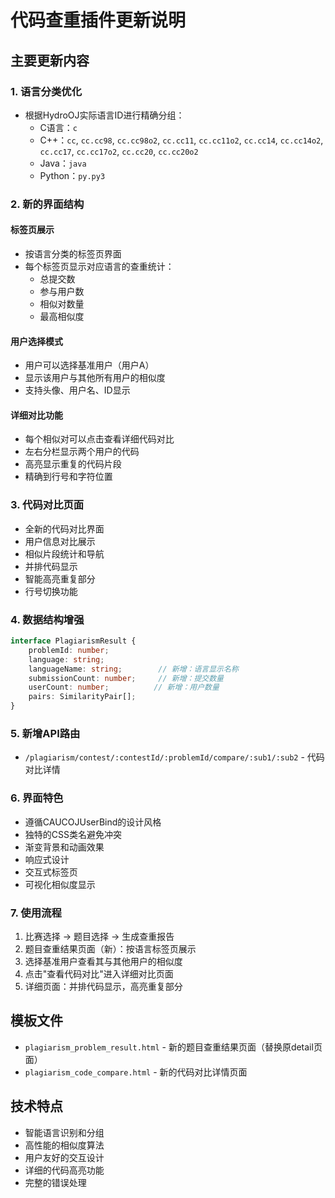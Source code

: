 # 代码查重插件更新说明

## 主要更新内容

### 1. 语言分类优化
- 根据HydroOJ实际语言ID进行精确分组：
  - C语言：`c`
  - C++：`cc`, `cc.cc98`, `cc.cc98o2`, `cc.cc11`, `cc.cc11o2`, `cc.cc14`, `cc.cc14o2`, `cc.cc17`, `cc.cc17o2`, `cc.cc20`, `cc.cc20o2`
  - Java：`java`
  - Python：`py.py3`

### 2. 新的界面结构

#### 标签页展示
- 按语言分类的标签页界面
- 每个标签页显示对应语言的查重统计：
  - 总提交数
  - 参与用户数
  - 相似对数量
  - 最高相似度

#### 用户选择模式
- 用户可以选择基准用户（用户A）
- 显示该用户与其他所有用户的相似度
- 支持头像、用户名、ID显示

#### 详细对比功能
- 每个相似对可以点击查看详细代码对比
- 左右分栏显示两个用户的代码
- 高亮显示重复的代码片段
- 精确到行号和字符位置

### 3. 代码对比页面
- 全新的代码对比界面
- 用户信息对比展示
- 相似片段统计和导航
- 并排代码显示
- 智能高亮重复部分
- 行号切换功能

### 4. 数据结构增强
```typescript
interface PlagiarismResult {
    problemId: number;
    language: string;
    languageName: string;        // 新增：语言显示名称
    submissionCount: number;     // 新增：提交数量
    userCount: number;          // 新增：用户数量
    pairs: SimilarityPair[];
}
```

### 5. 新增API路由
- `/plagiarism/contest/:contestId/:problemId/compare/:sub1/:sub2` - 代码对比详情

### 6. 界面特色
- 遵循CAUCOJUserBind的设计风格
- 独特的CSS类名避免冲突
- 渐变背景和动画效果
- 响应式设计
- 交互式标签页
- 可视化相似度显示

### 7. 使用流程
1. 比赛选择 → 题目选择 → 生成查重报告
2. 题目查重结果页面（新）：按语言标签页展示
3. 选择基准用户查看其与其他用户的相似度
4. 点击"查看代码对比"进入详细对比页面
5. 详细页面：并排代码显示，高亮重复部分

## 模板文件
- `plagiarism_problem_result.html` - 新的题目查重结果页面（替换原detail页面）
- `plagiarism_code_compare.html` - 新的代码对比详情页面

## 技术特点
- 智能语言识别和分组
- 高性能的相似度算法
- 用户友好的交互设计
- 详细的代码高亮功能
- 完整的错误处理
